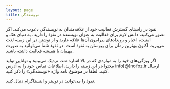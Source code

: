 ```yaml
---
layout: page
title: نویسندگی
---
```


نفوذ در راستای گسترش فعالیت خود از علاقه‌مندان به نویسندگی دعوت می‌کند. اگر تصور می‌کنید، دانش لازم برای فعالیت به عنوان نویسنده در نفوذ را دارید، به دنیای هک و امنیت، اخبار و رویدادهای پیرامون آن‌ها علاقه دارید و از نوشتن در این زمینه لذت می‌برید، اکنون بهترین زمان برای پیوستن به نفوذ است. در نفوذ شما می‌توانید به صورت مهمان یا همیشه فعالیت داشته باشید.

اگر ویژگی‌های خود را به مواردی که در بالا اشاره شد، نزدیک می‌بینید و توانایی تولید محتوا در این زمینه را دارید، اطلاعات تماس خود را به آدرس info[@]nofoz.ir ارسال کنید. لطفا در موضوع نامه واژه «نویسندگی» را ذکر کنید.

نفوذ را می&zwnj;توانید در [توییتر](https://twitter.com/nofoz_ir/) و [اینستاگرام](https://www.instagram.com/nofoz.ir) دنبال کنید.
